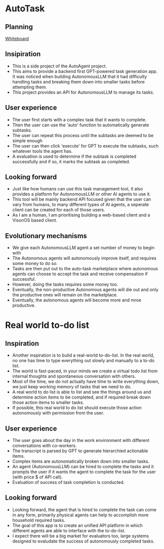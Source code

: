 # AutoTask

## Planning

[Whiteboard](https://www.tldraw.com/r/_mqRI0FERq0zEfTQJ8lmn?viewport=0%2C0%2C674%2C779&page=page%3AIBQXX67SL9_7SKvYSfvH-)

## Insipiration

- This is a side project of the AutoAgent project.
- This aims to provide a backend first GPT-powered task generation app. It was noticed when building AutonomousLLM that it had difficulty handling tasks and breaking them down into smaller tasks before attempting them.
- This project provides an API for AutonomousLLM to manage its tasks.

## User experience

- The user first starts with a complex task that it wants to complete.
- Then the user can use the 'auto' function to automatically generate subtasks.
- The user can repeat this process until the subtasks are deemed to be simple enough
- The user can then click 'execute' for GPT to execute the subtasks, such whatever tools the agent has.
- A evaluation is used to determine if the subtask is completed successfully and if so, it marks the subtask as completed.

## Looking forward

- Just like how humans can use this task management tool, it also provides a platform for AutonomousLLM or other AI agents to use it.
- This tool will be mainly backend API focused given that the user can vary from humans, to many different types of AI agents, a seperate client can be created for each of those users.
- As I am a human, I am prioritising building a web-based client and a VisonOS based client.

## Evolutionary mechanisms

- We give each AutonomousLLM agent a set number of money to begin with
- The Autonomous agents will autonomously improve itself, and requires some money to do so.
- Tasks are then put out to the auto-task marketplace where autonomous agents can choose to accept the task and receive compensation if successful.
- However, doing the tasks requires some money too.
- Eventually, the non-productive Autonomous agents will die out and only the productive ones will remain on the marketplace.
- Eventually, the autonomous agents will become more and mroe productive.

# Real world to-do list

## Inspiration

- Another inspiration is to bulid a real-world to-do-list. In the real world, no one has time to type everything out slowly and manually to a to-do list.
- The world is fast-paced, in your minds we create a virtual todo list from internal thoughts and spontaneous conversation with others.
- Most of the time, we do not actually have time to write everything down, we just keep working memory of tasks that we need to do.
- A real world to do list is able to list and see the things around us and determine action items to be completed, and if required break down those action items to smaller tasks.
- If possible, this real world to do list should execute those action autonomously with permission from the user.

## User experience

- The user goes about the day in the work environment with different conversations with co-workers.
- The transcript is parsed by GPT to generate hierarchied actionable items.
- Complex items are autonomatically broken down into smaller tasks.
- An agent (AutonomousLLM) can be hired to complete the tasks and it prompts the user if it wants the agent to complete the task for the user (with price $ of API call).
- Evaluation of success of task completion is conducted.

## Looking forward

- Looking forward, the agent that is hired to complete the task can come in any form, primarily physical agents can help to accomplish more household required tasks.
- The goal of this app is to create an unified API platform in which different agents are able to interface with the to-do-list.
- I expect there will be a big market for evaluators too, large systems designed to evaludate the success of autonomously completed tasks.
